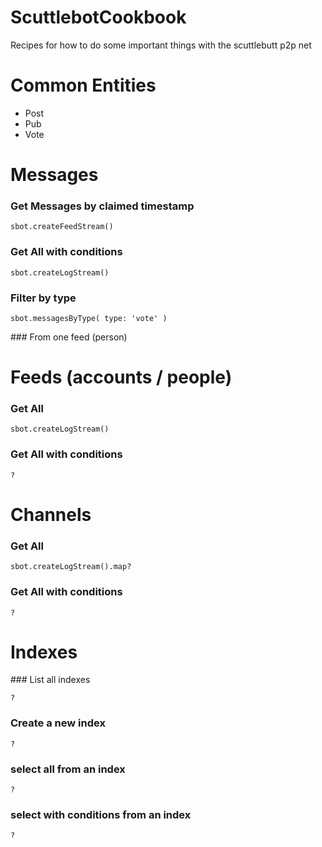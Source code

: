 # ScuttlebotCookbook
Recipes for how to do some important things with the scuttlebutt p2p net

# Common Entities
- Post
- Pub
- Vote


# Messages


### Get Messages by claimed timestamp

`sbot.createFeedStream()`

### Get All with conditions

`sbot.createLogStream()`

### Filter by type

`sbot.messagesByType( type: 'vote' )`

### From one feed (person)


# Feeds (accounts / people)

### Get All

`sbot.createLogStream()`

### Get All with conditions

`?`


# Channels

### Get All

`sbot.createLogStream().map?`

### Get All with conditions

`?`


# Indexes

### List all indexes

`?`

### Create a new index

`?`

### select all from an index

`?`

### select with conditions from an index

`?`
